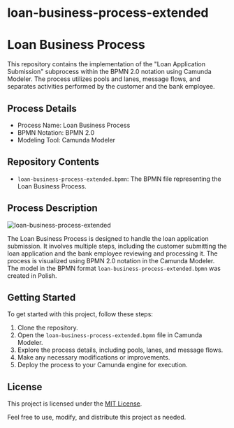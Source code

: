 # loan-business-process-extended
# Loan Business Process

This repository contains the implementation of the "Loan Application Submission" subprocess within the BPMN 2.0 notation using Camunda Modeler. The process utilizes pools and lanes, message flows, and separates activities performed by the customer and the bank employee.

## Process Details

- Process Name: Loan Business Process
- BPMN Notation: BPMN 2.0
- Modeling Tool: Camunda Modeler

## Repository Contents

- `loan-business-process-extended.bpmn`: The BPMN file representing the Loan Business Process.

## Process Description
![loan-business-process-extended](https://github.com/kamilczernuszka/loan-business-process-extended/assets/139373087/d812232e-3ada-4318-af83-7e0830f91609)


The Loan Business Process is designed to handle the loan application submission. It involves multiple steps, including the customer submitting the loan application and the bank employee reviewing and processing it. The process is visualized using BPMN 2.0 notation in the Camunda Modeler.
The model in the BPMN format `loan-business-process-extended.bpmn` was created in Polish.

## Getting Started

To get started with this project, follow these steps:

1. Clone the repository.
2. Open the `loan-business-process-extended.bpmn` file in Camunda Modeler.
3. Explore the process details, including pools, lanes, and message flows.
4. Make any necessary modifications or improvements.
5. Deploy the process to your Camunda engine for execution.

## License

This project is licensed under the [MIT License](LICENSE).

Feel free to use, modify, and distribute this project as needed.

